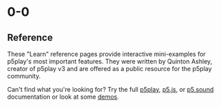 # 0-0

## Reference

These "Learn" reference pages provide interactive mini-examples for p5play's most important features. They were written by Quinton Ashley, creator of p5play v3 and are offered as a public resource for the p5play community.

Can't find what you're looking for? Try the full [p5play](../docs/classes/Sprite.html), [p5.js](https://p5js.org/reference/), or [p5.sound](https://p5js.org/reference/#/libraries/p5.sound) documentation or look at some [demos](https://openprocessing.org/user/350295?o=35&view=sketches).
